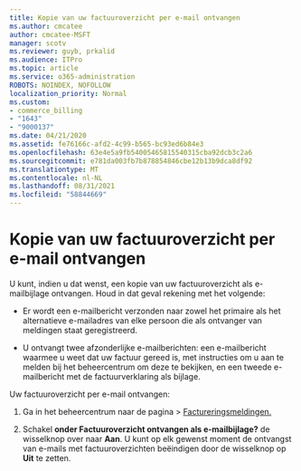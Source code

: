 ```yaml
---
title: Kopie van uw factuuroverzicht per e-mail ontvangen
ms.author: cmcatee
author: cmcatee-MSFT
manager: scotv
ms.reviewer: guyb, prkalid
ms.audience: ITPro
ms.topic: article
ms.service: o365-administration
ROBOTS: NOINDEX, NOFOLLOW
localization_priority: Normal
ms.custom:
- commerce_billing
- "1643"
- "9000137"
ms.date: 04/21/2020
ms.assetid: fe76166c-afd2-4c99-b565-bc93ed6b84e3
ms.openlocfilehash: 63e4e5a9fb54005465815540315cba92dcb3c2a6
ms.sourcegitcommit: e781da003fb7b878854846cbe12b13b9dca8df92
ms.translationtype: MT
ms.contentlocale: nl-NL
ms.lasthandoff: 08/31/2021
ms.locfileid: "58844669"
---
```

# <a name="receive-copy-of-your-billing-statement-in-email"></a>Kopie van uw factuuroverzicht per e-mail ontvangen

U kunt, indien u dat wenst, een kopie van uw factuuroverzicht als e-mailbijlage ontvangen. Houd in dat geval rekening met het volgende:
  
- Er wordt een e-mailbericht verzonden naar zowel het primaire als het alternatieve e-mailadres van elke persoon die als ontvanger van meldingen staat geregistreerd.

- U ontvangt twee afzonderlijke e-mailberichten: een e-mailbericht waarmee u weet dat uw factuur gereed is, met instructies om u aan te melden bij het beheercentrum om deze te bekijken, en een tweede e-mailbericht met de factuurverklaring als bijlage.

Uw factuuroverzicht per e-mail ontvangen:
  
1. Ga in het beheercentrum  naar de pagina \> [Factureringsmeldingen.](https://go.microsoft.com/fwlink/p/?linkid=853212)

2. Schakel **onder Factuuroverzicht ontvangen als e-mailbijlage?** de wisselknop over naar **Aan**. U kunt op elk gewenst moment de ontvangst van e-mails met factuuroverzichten beëindigen door de wisselknop op **Uit** te zetten.